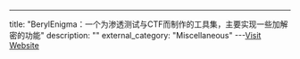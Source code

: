 ---
title: "BerylEnigma：一个为渗透测试与CTF而制作的工具集，主要实现一些加解密的功能"
description: ""
external_category: "Miscellaneous"
---[Visit Website](https://github.com/ffffffff0x/BerylEnigma)

